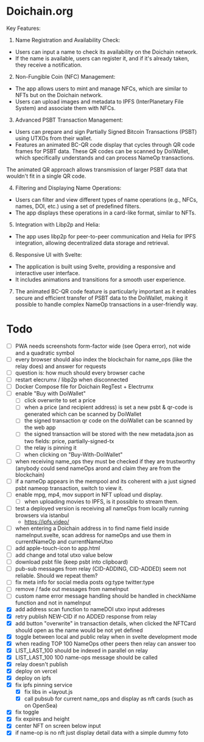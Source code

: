# Doichain.org

Key Features:

1. Name Registration and Availability Check:

- Users can input a name to check its availability on the Doichain network.
- If the name is available, users can register it, and if it's already taken, they receive a notification.

2. Non-Fungible Coin (NFC) Management:

- The app allows users to mint and manage NFCs, which are similar to NFTs but on the Doichain network.
- Users can upload images and metadata to IPFS (InterPlanetary File System) and associate them with NFCs.

3. Advanced PSBT Transaction Management:

- Users can prepare and sign Partially Signed Bitcoin Transactions (PSBT) using UTXOs from their wallet.
- Features an animated BC-QR code display that cycles through QR code frames for PSBT data.
  These QR codes can be scanned by DoiWallet, which specifically understands and can process NameOp transactions.

The animated QR approach allows transmission of larger PSBT data that wouldn't fit in a single QR code.

4. Filtering and Displaying Name Operations:

- Users can filter and view different types of name operations (e.g., NFCs, names, DOI, etc.) using a set of predefined filters.
- The app displays these operations in a card-like format, similar to NFTs.

5. Integration with Libp2p and Helia:

- The app uses libp2p for peer-to-peer communication and Helia for IPFS integration, allowing decentralized data storage and retrieval.

6. Responsive UI with Svelte:

- The application is built using Svelte, providing a responsive and interactive user interface.
- It includes animations and transitions for a smooth user experience.

7. The animated BC-QR code feature is particularly important as it enables secure and efficient transfer of PSBT data to the DoiWallet, making it possible to handle complex NameOp transactions in a user-friendly way.

# Todo

- [ ] PWA needs screenshots form-factor wide (see Opera error), not wide and a quadratic symbol
- [ ] every browser should also index the blockchain for name_ops (like the relay does) and answer for requests
- [ ] question is: how much should every browser cache
- [ ] restart elecrumx / libp2p when disconnected
- [ ] Docker Compose file for Doichain RegTest + Electrumx
- [ ] enable "Buy with DoiWallet"
  - [ ] click overwrite to set a price
  - [ ] when a price (and recipient address) is set a new psbt & qr-code is generated which can be scanned by DoiWallet
  - [ ] the signed transaction qr code on the doiWallet can be scanned by the web app
  - [ ] the signed transaction will be stored with the new metadata.json as two fields: price, partially-signed-tx
  - [ ] the relay is pinning it
  - [ ] when clicking on "Buy-With-DoiWallet"
- [ ] when receiving name_ops they must be checked if they are trustworthy (anybody could send nameOps arond and claim they are from the blockchain)
- [ ] if a nameOp appears in the mempool and its coherent with a just signed psbt nameop transaction, switch to view it.
- [ ] enable mpg, mp4, mov support in NFT upload und display.
  - [ ] when uploading movies to IPFS, is it possible to stream them.
- [ ] test a deployed version is receiving all nameOps from locally running browsers via istanbul
  - https://ipfs.video/
- [ ] when entering a Doichain address in to find name field inside nameInput.svelte, scan address for nameOps and use them in currentNameOp and currentNameUtxo
- [ ] add apple-touch-icon to app.html
- [ ] add change and total utxo value below
- [ ] download psbt file (keep psbt into clipboard)
- [ ] pub-sub messages from relay (CID-ADDING, CID-ADDED) seem not reliable. Should we repeat them?
- [ ] fix meta info for social media posts og:type twitter:type
- [ ] remove / fade out messages from nameInput
- [ ] custom name error message handling should be handled in checkName function and not in nameInput
- [x] add address scan function to nameDOI utxo input addreses
- [x] retry publish NEW-CID if no ADDED response from relay
- [x] add button "overwrite" in transaction details, when clicked the NFTCard should open as the name would be not yet defined
- [x] toggle between local and public relay when in svelte development mode
- [x] when reading TOP 100 NameOps other peers then relay can answer too
- [x] LIST_LAST_100 should be indexed in parallel on relay
- [x] LIST_LAST_100 100 name-ops message should be called
- [x] relay doesn't publish
- [x] deploy on vercel
- [x] deploy on ipfs
- [x] fix ipfs pinning service
  - [x] fix libs in +layout.js
  - [x] call pubsub for current name_ops and display as nft cards (such as on OpenSea)
- [x] fix toggle
- [x] fix expires and height
- [x] center NFT on screen below input
- [x] if name-op is no nft just display detail data with a simple dummy foto
